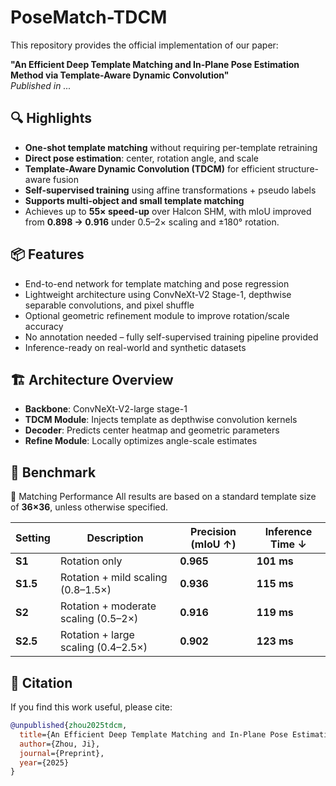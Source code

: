 # PoseMatch-TDCM

This repository provides the official implementation of our paper:

**"An Efficient Deep Template Matching and In-Plane Pose Estimation Method via Template-Aware Dynamic Convolution"**  
*Published in ...*

## 🔍 Highlights

- **One-shot template matching** without requiring per-template retraining
- **Direct pose estimation**: center, rotation angle, and scale
- **Template-Aware Dynamic Convolution (TDCM)** for efficient structure-aware fusion
- **Self-supervised training** using affine transformations + pseudo labels
- **Supports multi-object and small template matching**
- Achieves up to **55× speed-up** over Halcon SHM, with mIoU improved from **0.898 → 0.916** under 0.5–2× scaling and ±180° rotation.

## 📦 Features

- End-to-end network for template matching and pose regression
- Lightweight architecture using ConvNeXt-V2 Stage-1, depthwise separable convolutions, and pixel shuffle
- Optional geometric refinement module to improve rotation/scale accuracy
- No annotation needed – fully self-supervised training pipeline provided
- Inference-ready on real-world and synthetic datasets

## 🏗️ Architecture Overview

- **Backbone**: ConvNeXt-V2-large stage-1
- **TDCM Module**: Injects template as depthwise convolution kernels
- **Decoder**: Predicts center heatmap and geometric parameters
- **Refine Module**: Locally optimizes angle-scale estimates

## 🧪 Benchmark
🚀 Matching Performance
All results are based on a standard template size of **36×36**, unless otherwise specified.

| Setting   | Description                          | Precision (mIoU ↑) | Inference Time ↓ |
| --------- | ------------------------------------ | ------------------ | ---------------- |
| **S1**    | Rotation only                        | **0.965**          | **101 ms**       |
| **S1.5**  | Rotation + mild scaling (0.8–1.5×)   | **0.936**          | **115 ms**       |
| **S2**    | Rotation + moderate scaling (0.5–2×) | **0.916**          | **119 ms**       |
| **S2.5**  | Rotation + large scaling (0.4–2.5×)  | **0.902**          | **123 ms**       |


## 📄 Citation

If you find this work useful, please cite:

```bibtex
@unpublished{zhou2025tdcm,
  title={An Efficient Deep Template Matching and In-Plane Pose Estimation Method via Template-Aware Dynamic Convolution},
  author={Zhou, Ji},
  journal={Preprint},
  year={2025}
}
